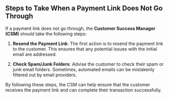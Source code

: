 ## Steps to Take When a Payment Link Does Not Go Through

If a payment link does not go through, the **Customer Success Manager (CSM)** should take the following steps:

1. **Resend the Payment Link**: The first action is to resend the payment link to the customer. This ensures that any potential issues with the initial email are addressed.

2. **Check Spam/Junk Folders**: Advise the customer to check their spam or junk email folders. Sometimes, automated emails can be mistakenly filtered out by email providers.

By following these steps, the CSM can help ensure that the customer receives the payment link and can complete their transaction successfully.